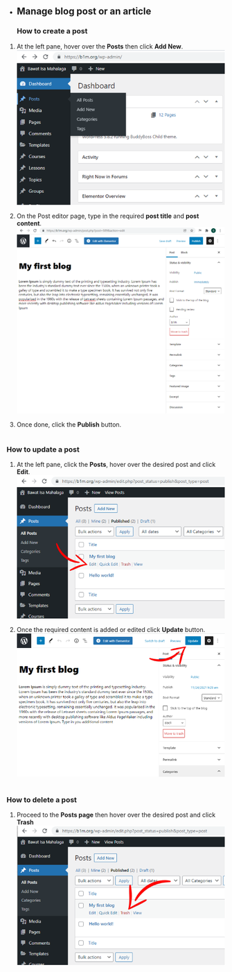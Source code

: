 - ## Manage blog post or an article
  ### How to create a post
1. At the left pane, hover over the **Posts** then click **Add New**.
![Image2.1](/img/2.1.PNG)


2. On the Post editor page, type in the required **post title** and **post content**.
![Image2.2](/img/2.2.PNG)


3. Once done, click the **Publish** button.
#
  ### How to update a post
1. At the left pane, click the **Posts**, hover over the desired post and click **Edit**.
![Image2.3](/img/2.3.png) 


2. Once the required content is added or edited click **Update** button. 
![Image2.4](/img/2.4.PNG)   
#
  ### How to delete a post
1. Proceed to the **Posts page** then hover over the desired post and click **Trash**
![Image2.5](/img/2.5.PNG)
